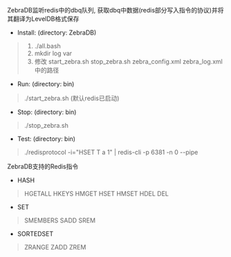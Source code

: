 ZebraDB监听redis中的dbq队列, 获取dbq中数据(redis部分写入指令的协议)并将其翻译为LevelDB格式保存

* Install: (directory: ZebraDB)
>1. ./all.bash
>2. mkdir log var
>3. 修改 start_zebra.sh stop_zebra.sh zebra_config.xml zebra_log.xml中的路径
* Run: (directory: bin)
>./start_zebra.sh (默认redis已启动)
* Stop: (directory: bin)
>./stop_zebra.sh
* Test: (directory: bin)
>./redisprotocol -i="HSET T a 1" | redis-cli -p 6381 -n 0 --pipe

ZebraDB支持的Redis指令

* HASH
>HGETALL  HKEYS HMGET HSET  HMSET
>HDEL DEL
* SET
>SMEMBERS SADD
>SREM
* SORTEDSET
>ZRANGE ZADD
>ZREM
